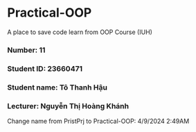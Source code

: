 # Practical-OOP
A place to save code learn from OOP Course (IUH)

### Number: 11
### Student ID: 23660471
### Student name: Tô Thanh Hậu
### Lecturer: Nguyễn Thị Hoàng Khánh



Change name from PristPrj to Practical-OOP: 4/9/2024 2:49AM

